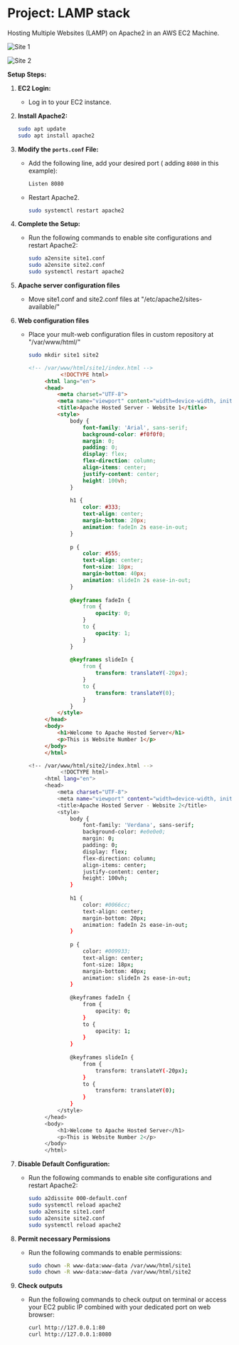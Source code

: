 # Project: LAMP stack

Hosting Multiple Websites (LAMP) on Apache2 in an AWS EC2 Machine.

![Site 1](https://github.com/smartstore/SmartStoreNET/assets/49460005/cbbc41de-3c7b-464c-8081-e5d883a08cc0)

![Site 2](https://github.com/smartstore/SmartStoreNET/assets/49460005/7c543290-51de-4258-b8a5-ca38e60c808f)

**Setup Steps:**

1. **EC2 Login:**
   - Log in to your EC2 instance.

2. **Install Apache2:**
   ```bash
   sudo apt update
   sudo apt install apache2
3. **Modify the `ports.conf` File:**
   - Add the following line, add your desired port ( adding `8080` in this example):
     ```bash
     Listen 8080
     ```
   - Restart Apache2.
     ```bash
     sudo systemctl restart apache2
     ```

4. **Complete the Setup:**
   - Run the following commands to enable site configurations and restart Apache2:
     ```bash
     sudo a2ensite site1.conf
     sudo a2ensite site2.conf
     sudo systemctl restart apache2
     ```
5. **Apache server configuration files**
   - Move site1.conf and site2.conf files at "/etc/apache2/sites-available/"

6. **Web configuration files**
   - Place your mult-web configuration files in custom repository at "/var/www/html/"
     ```bash
     sudo mkdir site1 site2
     ```
     ```html
     <!-- /var/www/html/site1/index.html -->
               <!DOCTYPE html>
          <html lang="en">
          <head>
              <meta charset="UTF-8">
              <meta name="viewport" content="width=device-width, initial-scale=1.0">
              <title>Apache Hosted Server - Website 1</title>
              <style>
                  body {
                      font-family: 'Arial', sans-serif;
                      background-color: #f0f0f0;
                      margin: 0;
                      padding: 0;
                      display: flex;
                      flex-direction: column;
                      align-items: center;
                      justify-content: center;
                      height: 100vh;
                  }
          
                  h1 {
                      color: #333;
                      text-align: center;
                      margin-bottom: 20px;
                      animation: fadeIn 2s ease-in-out;
                  }
          
                  p {
                      color: #555;
                      text-align: center;
                      font-size: 18px;
                      margin-bottom: 40px;
                      animation: slideIn 2s ease-in-out;
                  }
          
                  @keyframes fadeIn {
                      from {
                          opacity: 0;
                      }
                      to {
                          opacity: 1;
                      }
                  }
          
                  @keyframes slideIn {
                      from {
                          transform: translateY(-20px);
                      }
                      to {
                          transform: translateY(0);
                      }
                  }
              </style>
          </head>
          <body>
              <h1>Welcome to Apache Hosted Server</h1>
              <p>This is Website Number 1</p>
          </body>
          </html>

     ```

     ```bash
     <!-- /var/www/html/site2/index.html -->
               <!DOCTYPE html>
          <html lang="en">
          <head>
              <meta charset="UTF-8">
              <meta name="viewport" content="width=device-width, initial-scale=1.0">
              <title>Apache Hosted Server - Website 2</title>
              <style>
                  body {
                      font-family: 'Verdana', sans-serif;
                      background-color: #e0e0e0;
                      margin: 0;
                      padding: 0;
                      display: flex;
                      flex-direction: column;
                      align-items: center;
                      justify-content: center;
                      height: 100vh;
                  }
          
                  h1 {
                      color: #0066cc;
                      text-align: center;
                      margin-bottom: 20px;
                      animation: fadeIn 2s ease-in-out;
                  }
          
                  p {
                      color: #009933;
                      text-align: center;
                      font-size: 18px;
                      margin-bottom: 40px;
                      animation: slideIn 2s ease-in-out;
                  }
          
                  @keyframes fadeIn {
                      from {
                          opacity: 0;
                      }
                      to {
                          opacity: 1;
                      }
                  }
          
                  @keyframes slideIn {
                      from {
                          transform: translateY(-20px);
                      }
                      to {
                          transform: translateY(0);
                      }
                  }
              </style>
          </head>
          <body>
              <h1>Welcome to Apache Hosted Server</h1>
              <p>This is Website Number 2</p>
          </body>
          </html>

     ```

7. **Disable Default Configuration:**
   - Run the following commands to enable site configurations and restart Apache2:
     ```bash
     sudo a2dissite 000-default.conf
     sudo systemctl reload apache2
     sudo a2ensite site1.conf
     sudo a2ensite site2.conf
     sudo systemctl reload apache2
     ```
8. **Permit necessary Permissions**
   - Run the following commands to enable permissions:
     ```bash
     sudo chown -R www-data:www-data /var/www/html/site1
     sudo chown -R www-data:www-data /var/www/html/site2
     ```
9. **Check outputs**
   - Run the following commands to check output on terminal or access your EC2 public IP combined with your dedicated port on web browser:
     ```bash
     curl http://127.0.0.1:80
     curl http://127.0.0.1:8080
     ```
     

     
